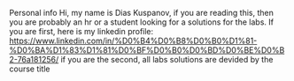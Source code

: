 Personal info
Hi, my name is Dias Kuspanov, if you are reading this, then you are probably an hr or a student looking for a solutions for the labs.
If you are first, here is my linkedin profile: https://www.linkedin.com/in/%D0%B4%D0%B8%D0%B0%D1%81-%D0%BA%D1%83%D1%81%D0%BF%D0%B0%D0%BD%D0%BE%D0%B2-76a181256/
if you are the second, all labs solutions are devided by the course title